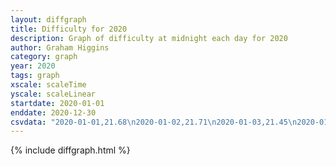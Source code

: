 ```yaml
---
layout: diffgraph
title: Difficulty for 2020
description: Graph of difficulty at midnight each day for 2020
author: Graham Higgins
category: graph
year: 2020
tags: graph
xscale: scaleTime
yscale: scaleLinear
startdate: 2020-01-01
enddate: 2020-12-30
csvdata: "2020-01-01,21.68\n2020-01-02,21.71\n2020-01-03,21.45\n2020-01-04,21.62\n2020-01-05,21.68\n2020-01-06,21.52\n2020-01-07,21.54\n2020-01-08,21.58\n2020-01-09,21.54\n2020-01-10,21.56\n2020-01-11,21.49\n2020-01-12,21.56\n2020-01-13,21.46\n2020-01-14,21.24\n2020-01-15,21.53\n2020-01-16,21.30\n2020-01-17,21.49\n2020-01-18,21.45\n2020-01-19,21.35\n2020-01-20,21.41\n2020-01-21,21.38\n2020-01-22,21.36\n2020-01-23,21.36\n2020-01-24,21.48\n2020-01-25,21.36\n2020-01-26,21.37\n2020-01-27,21.14\n2020-01-28,21.48\n2020-01-29,21.48\n2020-01-30,21.49\n2020-01-31,21.50\n2020-02-01,21.40\n2020-02-02,21.43\n2020-02-03,21.62\n2020-02-04,21.52\n2020-02-05,21.23\n2020-02-06,21.51\n2020-02-07,21.59\n2020-02-08,21.41\n2020-02-09,21.36\n2020-02-10,21.59\n2020-02-11,21.54\n2020-02-12,21.57\n2020-02-13,21.62\n2020-02-14,21.58\n2020-02-15,21.75\n2020-02-16,21.70\n2020-02-17,21.56\n2020-02-18,21.66\n2020-02-19,21.72\n2020-02-20,21.42\n2020-02-21,21.52\n2020-02-22,21.50\n2020-02-23,21.40\n2020-02-24,21.54\n2020-02-25,21.27\n2020-02-26,21.23\n2020-02-27,20.94\n2020-02-28,21.37\n2020-02-29,21.44\n2020-03-01,21.59\n2020-03-02,21.51\n2020-03-03,21.57\n2020-03-04,21.40\n2020-03-05,21.41\n2020-03-06,21.36\n2020-03-07,21.39\n2020-03-08,21.54\n2020-03-09,21.43\n2020-03-10,21.52\n2020-03-11,21.65\n2020-03-12,21.48\n2020-03-13,21.43\n2020-03-14,21.48\n2020-03-15,21.48\n2020-03-16,21.36\n2020-03-17,21.44\n2020-03-18,21.46\n2020-03-19,21.39\n2020-03-20,21.41\n2020-03-21,21.40\n2020-03-22,21.21\n2020-03-23,20.96\n2020-03-24,21.72\n2020-03-25,21.68\n2020-03-26,21.60\n2020-03-27,21.61\n2020-03-28,21.52\n2020-03-29,21.61\n2020-03-30,21.55\n2020-03-31,21.62\n2020-04-01,21.71\n2020-04-02,21.51\n2020-04-03,21.58\n2020-04-04,21.59\n2020-04-05,21.67\n2020-04-06,21.41\n2020-04-07,21.47\n2020-04-08,21.39\n2020-04-09,21.46\n2020-04-10,21.36\n2020-04-11,21.45\n2020-04-12,21.34\n2020-04-13,21.36\n2020-04-14,21.50\n2020-04-15,21.40\n2020-04-16,21.54\n2020-04-17,21.56\n2020-04-18,21.44\n2020-04-19,21.69\n2020-04-20,21.39\n2020-04-21,21.43\n2020-04-22,21.51\n2020-04-23,21.59\n2020-04-24,21.63\n2020-04-25,21.65\n2020-04-26,21.54\n2020-04-27,21.49\n2020-04-28,21.53\n2020-04-29,21.55\n2020-04-30,21.48\n2020-05-01,21.44\n2020-05-02,21.61\n2020-05-03,21.60\n2020-05-04,21.58\n2020-05-05,21.50\n2020-05-06,21.40\n2020-05-07,21.48\n2020-05-08,21.50\n2020-05-09,21.43\n2020-05-10,21.33\n2020-05-11,21.46\n2020-05-12,21.42\n2020-05-13,21.44\n2020-05-14,21.46\n2020-05-15,21.66\n2020-05-16,21.59\n2020-05-17,21.52\n2020-05-18,21.54\n2020-05-19,21.42\n2020-05-20,21.45\n2020-05-21,21.71\n2020-05-22,21.52\n2020-05-23,21.57\n2020-05-24,21.64\n2020-05-25,21.68\n2020-05-26,21.60\n2020-05-27,21.65\n2020-05-28,21.54\n2020-05-29,21.61\n2020-05-30,21.47\n2020-05-31,21.86\n2020-06-01,21.52\n2020-06-02,21.57\n2020-06-03,21.65\n2020-06-04,21.60\n2020-06-05,21.62\n2020-06-06,21.71\n2020-06-07,21.78\n2020-06-08,21.66\n2020-06-09,21.94\n2020-06-10,21.82\n2020-06-11,21.49\n2020-06-12,21.59\n2020-06-13,21.56\n2020-06-14,21.70\n2020-06-15,21.89\n2020-06-16,21.88\n2020-06-17,21.68\n2020-06-18,21.72\n2020-06-19,21.68\n2020-06-20,21.78\n2020-06-21,21.74\n2020-06-22,22.07\n2020-06-23,22.12\n2020-06-24,22.04\n2020-06-25,22.15\n2020-06-26,22.07\n2020-06-27,22.14\n2020-06-28,22.10\n2020-06-29,22.07\n2020-06-30,21.97\n2020-07-01,22.06\n2020-07-02,21.98\n2020-07-03,22.07\n2020-07-04,22.12\n2020-07-05,22.11\n2020-07-06,22.17\n2020-07-07,22.16\n2020-07-08,22.11\n2020-07-09,22.02\n2020-07-10,22.10\n2020-07-11,22.01\n2020-07-12,22.10\n2020-07-13,22.11\n2020-07-14,21.68\n2020-07-15,21.59\n2020-07-16,21.50\n2020-07-17,21.59\n2020-07-18,21.84\n2020-07-19,21.84\n2020-07-20,21.76\n2020-07-21,21.88\n2020-07-22,21.73\n2020-07-23,21.97\n2020-07-24,21.86\n2020-07-25,21.82\n2020-07-26,22.00\n2020-07-27,21.91\n2020-07-28,22.40\n2020-07-29,22.49\n2020-07-30,22.18\n2020-07-31,22.18\n2020-08-01,22.07\n2020-08-02,22.00\n2020-08-03,22.27\n2020-08-04,22.05\n2020-08-05,22.22\n2020-08-06,22.23\n2020-08-07,22.05\n2020-08-08,21.90\n2020-08-09,21.84\n2020-08-10,21.84\n2020-08-11,21.80\n2020-08-12,21.46\n2020-08-13,21.63\n2020-08-14,21.55\n2020-08-15,21.51\n2020-08-16,21.60\n2020-08-17,21.31\n2020-08-18,21.45\n2020-08-19,21.99\n2020-08-20,22.08\n2020-08-21,22.14\n2020-08-22,22.14\n2020-08-23,22.00\n2020-08-24,21.94\n2020-08-25,21.97\n2020-08-26,22.16\n2020-08-27,22.06\n2020-08-28,22.12\n2020-08-29,21.92\n2020-08-30,21.85\n2020-08-31,21.87\n2020-09-01,21.75\n2020-09-02,21.80\n2020-09-03,21.89\n2020-09-04,21.91\n2020-09-05,22.00\n2020-09-06,22.10\n2020-09-07,21.81\n2020-09-08,21.89\n2020-09-09,22.06\n2020-09-10,22.16\n2020-09-11,22.08\n2020-09-12,21.94\n2020-09-13,21.74\n2020-09-14,21.89\n2020-09-15,21.90\n2020-09-16,21.91\n2020-09-17,21.82\n2020-09-18,21.87\n2020-09-19,22.04\n2020-09-20,21.92\n2020-09-21,21.97\n2020-09-22,21.90\n2020-09-23,21.92\n2020-09-24,21.80\n2020-09-25,21.99\n2020-09-26,22.09\n2020-09-27,22.06\n2020-09-28,21.93\n2020-09-29,21.81\n2020-09-30,22.08\n2020-10-01,21.92\n2020-10-02,21.94\n2020-10-03,21.93\n2020-10-04,21.99\n2020-10-05,21.93\n2020-10-06,21.92\n2020-10-07,21.91\n2020-10-08,21.83\n2020-10-09,21.87\n2020-10-10,21.90\n2020-10-11,21.64\n2020-10-12,22.02\n2020-10-13,21.88\n2020-10-14,21.91\n2020-10-15,21.91\n2020-10-16,21.90\n2020-10-17,21.91\n2020-10-18,21.91\n2020-10-19,21.84\n2020-10-20,21.91\n2020-10-21,21.77\n2020-10-22,21.84\n2020-10-23,21.86\n2020-10-24,21.79\n2020-10-25,22.02\n2020-10-26,21.79\n2020-10-27,21.80\n2020-10-28,21.88\n2020-10-29,21.93\n2020-10-30,21.97\n2020-10-31,22.05\n2020-11-01,22.16\n2020-11-02,22.06\n2020-11-03,22.21\n2020-11-04,22.08\n2020-11-05,21.97\n2020-11-06,22.14\n2020-11-07,22.19\n2020-11-08,22.21\n2020-11-09,22.44\n2020-11-10,22.49\n2020-11-11,22.38\n2020-11-12,22.32\n2020-11-13,22.27\n2020-11-14,22.23\n2020-11-15,22.22\n2020-11-16,22.31\n2020-11-17,22.25\n2020-11-18,22.33\n2020-11-19,22.13\n2020-11-20,22.05\n2020-11-21,21.93\n2020-11-22,21.92\n2020-11-23,21.86\n2020-11-24,21.89\n2020-11-25,22.07\n2020-11-26,22.06\n2020-11-27,22.19\n2020-11-28,22.12\n2020-11-29,22.12\n2020-11-30,22.25\n2020-12-01,22.18\n2020-12-02,22.26\n2020-12-03,22.20\n2020-12-04,22.14\n2020-12-05,22.05\n2020-12-06,22.01\n2020-12-07,22.14\n2020-12-08,22.09\n2020-12-09,22.18\n2020-12-10,22.16\n2020-12-11,22.19\n2020-12-12,21.96\n2020-12-13,22.10\n2020-12-14,22.11\n2020-12-15,21.94\n2020-12-16,21.76\n2020-12-17,22.10\n2020-12-18,22.17\n2020-12-19,21.92\n2020-12-20,22.08\n2020-12-21,21.95\n2020-12-22,22.02\n2020-12-23,22.07\n2020-12-24,22.08\n2020-12-25,21.88\n2020-12-26,21.86\n2020-12-27,21.85\n2020-12-28,21.80\n2020-12-29,22.01\n2020-12-30,21.80"
---
```


{% include diffgraph.html %}

